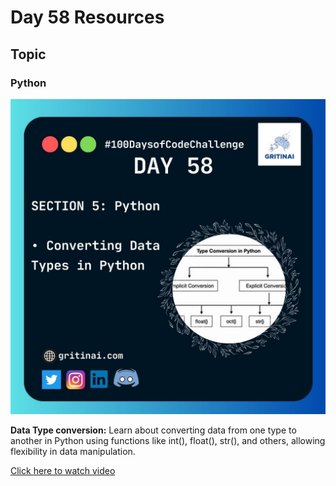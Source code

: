# Day 58 Resources

## Topic

### Python

![100 days of code Day 58](https://github.com/GritinAI/100daysofcode2.0/blob/main/Images/Day58.jpg)

**Data Type conversion:**
Learn about converting data from one type to another in Python using functions like int(), float(), str(), and others, allowing flexibility in data manipulation.

[Click here to watch video](https://youtu.be/B63bN2cLVLM?si=TPcTXYfASZ8z1pfP)





